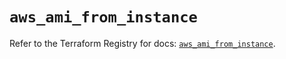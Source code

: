 # `aws_ami_from_instance`

Refer to the Terraform Registry for docs: [`aws_ami_from_instance`](https://registry.terraform.io/providers/hashicorp/aws/5.56.0/docs/resources/ami_from_instance).
